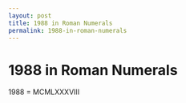 ```yaml
---
layout: post
title: 1988 in Roman Numerals
permalink: 1988-in-roman-numerals
---
```


# 1988 in Roman Numerals

1988 = MCMLXXXVIII

